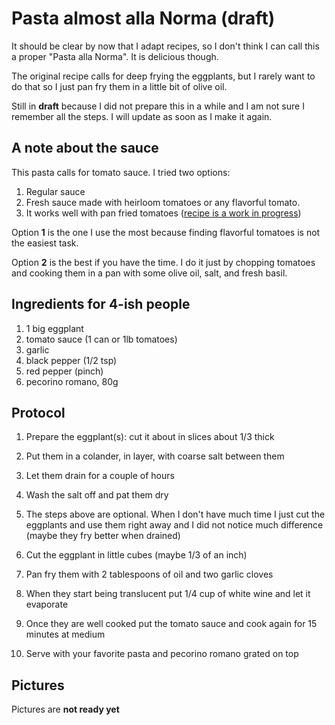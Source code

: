 # Pasta almost alla Norma (draft)

It should be clear by now that I adapt recipes, so I don't think I can call this a proper "Pasta alla Norma". It is delicious though.

The original recipe calls for deep frying the eggplants, but I rarely want to do that so I just pan fry them in a little bit of olive oil.

Still in **draft** because I did not prepare this in a while and I am not sure I remember all the steps. I will update as soon as I make it again.

## A note about the sauce

This pasta calls for tomato sauce. I tried two options:

1. Regular sauce
2. Fresh sauce made with heirloom tomatoes or any flavorful tomato.
3. It works well with pan fried tomatoes ([recipe is a work in progress](fried_tomato_pasta.md))

Option **1** is the one I use the most because finding flavorful tomatoes is not the easiest task.

Option **2** is the best if you have the time. I do it just by chopping tomatoes and cooking them in a pan with some olive oil, salt, and fresh basil.

## Ingredients for 4-ish people

1. 1 big eggplant
2. tomato sauce (1 can or 1lb tomatoes)
3. garlic
4. black pepper (1/2 tsp)
5. red pepper (pinch)
6. pecorino romano, 80g

## Protocol

1. Prepare the eggplant(s): cut it about in slices about 1/3 thick
2. Put them in a colander, in layer, with coarse salt between them
3. Let them drain for a couple of hours
4. Wash the salt off and pat them dry
5. The steps above are optional. When I don't have much time I just cut the eggplants and use them right away and I did not notice much difference (maybe they fry better when drained)

6. Cut the eggplant in little cubes (maybe 1/3 of an inch)
7. Pan fry them with 2 tablespoons of oil and two garlic cloves
8. When they start being translucent put 1/4 cup of white wine and let it evaporate
9. Once they are well cooked put the tomato sauce and cook again for 15 minutes at medium
10. Serve with your favorite pasta and pecorino romano grated on top

## Pictures

Pictures are **not ready yet**
